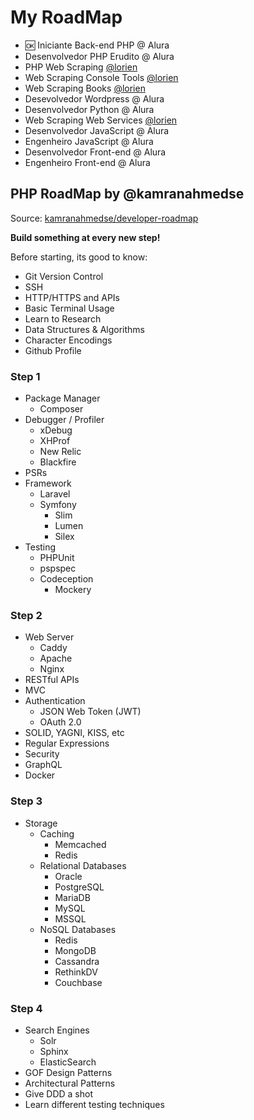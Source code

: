 # My RoadMap

- :ok: Iniciante Back-end PHP @ Alura
- Desenvolvedor PHP Erudito @ Alura
- PHP Web Scraping [@lorien](https://github.com/lorien/awesome-web-scraping/blob/master/php.md#php-web-scraping)
- Web Scraping Console Tools [@lorien](https://github.com/lorien/awesome-web-scraping/blob/master/console_tools.md#console-tools)
- Web Scraping Books [@lorien](https://github.com/lorien/awesome-web-scraping/blob/master/books.md)
- Desevolvedor Wordpress @ Alura
- Desenvolvedor Python @ Alura
- Web Scraping Web Services [@lorien](https://github.com/lorien/awesome-web-scraping/blob/master/web_services.md)
- Desenvolvedor JavaScript @ Alura
- Engenheiro JavaScript @ Alura
- Desenvolvedor Front-end @ Alura
- Engenheiro Front-end @ Alura

## PHP RoadMap by @kamranahmedse

Source: [kamranahmedse/developer-roadmap](https://github.com/kamranahmedse/developer-roadmap)

**Build something at every new step!**

Before starting, its good to know:

- Git Version Control
- SSH
- HTTP/HTTPS and APIs
- Basic Terminal Usage
- Learn to Research
- Data Structures & Algorithms
- Character Encodings
- Github Profile

### Step 1

- Package Manager
    - Composer
- Debugger / Profiler
    - xDebug
    - XHProf
    - New Relic
    - Blackfire
- PSRs
- Framework
    - Laravel
    - Symfony
        - Slim
        - Lumen
        - Silex
- Testing
    - PHPUnit
    - pspspec
    - Codeception
        - Mockery

### Step 2

- Web Server
    - Caddy
    - Apache
    - Nginx
- RESTful APIs
- MVC
- Authentication
    - JSON Web Token (JWT)
    - OAuth 2.0
- SOLID, YAGNI, KISS, etc
- Regular Expressions
- Security
- GraphQL
- Docker

### Step 3

- Storage
    - Caching
        - Memcached
        - Redis
    - Relational Databases
        - Oracle
        - PostgreSQL
        - MariaDB
        - MySQL
        - MSSQL
    - NoSQL Databases
        - Redis
        - MongoDB
        - Cassandra
        - RethinkDV
        - Couchbase

### Step 4

- Search Engines
    - Solr
    - Sphinx
    - ElasticSearch
- GOF Design Patterns
- Architectural Patterns
- Give DDD a shot
- Learn different testing techniques

